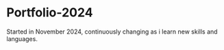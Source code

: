 # Portfolio-2024
Started in November 2024, continuously changing as i learn new skills and languages.

